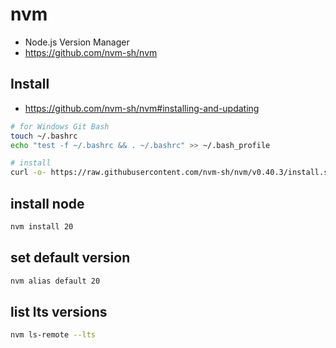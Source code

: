 # nvm
* Node.js Version Manager
* https://github.com/nvm-sh/nvm

## Install
* https://github.com/nvm-sh/nvm#installing-and-updating

```sh
# for Windows Git Bash
touch ~/.bashrc
echo "test -f ~/.bashrc && . ~/.bashrc" >> ~/.bash_profile
```

```sh
# install
curl -o- https://raw.githubusercontent.com/nvm-sh/nvm/v0.40.3/install.sh | bash
```

## install node

```sh
nvm install 20
```

## set default version

```sh
nvm alias default 20
```

## list lts versions

```sh
nvm ls-remote --lts
```
